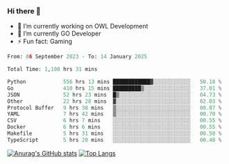 ### Hi there 👋 

- 🔭 I’m currently working on OWL Development
- 🌱 I’m currently GO Developer
-  ⚡ Fun fact: Gaming
  
  <!--
- 👯 I’m looking to collaborate on ...
- 🤔 I’m looking for help with ...
- 💬 Ask me about ...
- 📫 How to reach me: ...
- 😄 Pronouns: ...
-->

<!--START_SECTION:waka-->

```python
From: 06 September 2023 - To: 14 January 2025

Total Time: 1,108 hrs 31 mins

Python            556 hrs 13 mins ████████████▓░░░░░░░░░░░░   50.18 %
Go                410 hrs 15 mins █████████▒░░░░░░░░░░░░░░░   37.01 %
JSON              52 hrs 23 mins  █▒░░░░░░░░░░░░░░░░░░░░░░░   04.73 %
Other             22 hrs 28 mins  ▓░░░░░░░░░░░░░░░░░░░░░░░░   02.03 %
Protocol Buffer   9 hrs 38 mins   ▒░░░░░░░░░░░░░░░░░░░░░░░░   00.87 %
YAML              7 hrs 42 mins   ▒░░░░░░░░░░░░░░░░░░░░░░░░   00.70 %
CSV               6 hrs 7 mins    ░░░░░░░░░░░░░░░░░░░░░░░░░   00.55 %
Docker            6 hrs 6 mins    ░░░░░░░░░░░░░░░░░░░░░░░░░   00.55 %
Makefile          5 hrs 31 mins   ░░░░░░░░░░░░░░░░░░░░░░░░░   00.50 %
TypeScript        5 hrs 20 mins   ░░░░░░░░░░░░░░░░░░░░░░░░░   00.48 %
```

<!--END_SECTION:waka-->

[![Anurag's GitHub stats](https://github-readme-stats.vercel.app/api?username=aebalz&show_icons=true&theme=codeSTACKr)](https://github.com/anuraghazra/github-readme-stats)
[![Top Langs](https://github-readme-stats.vercel.app/api/top-langs/?username=aebalz&layout=compact&card_width=350&theme=codeSTACKr)](https://github.com/anuraghazra/github-readme-stats)
<!-- [![Readme Card](https://github-readme-stats.vercel.app/api/pin/?username=aebalz&repo=go-gin-gone&show_owner=true)](https://github.com/anuraghazra/github-readme-stats)-->
